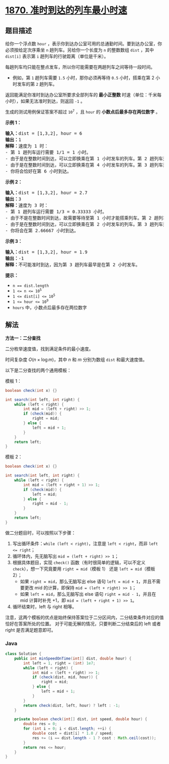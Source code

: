 # [1870. 准时到达的列车最小时速](https://leetcode.cn/problems/minimum-speed-to-arrive-on-time)

## 题目描述

<p>给你一个浮点数 <code>hour</code> ，表示你到达办公室可用的总通勤时间。要到达办公室，你必须按给定次序乘坐 <code>n</code> 趟列车。另给你一个长度为 <code>n</code> 的整数数组 <code>dist</code> ，其中 <code>dist[i]</code> 表示第 <code>i</code> 趟列车的行驶距离（单位是千米）。</p>

<p>每趟列车均只能在整点发车，所以你可能需要在两趟列车之间等待一段时间。</p>

<ul>
	<li>例如，第 <code>1</code> 趟列车需要 <code>1.5</code> 小时，那你必须再等待 <code>0.5</code> 小时，搭乘在第 2 小时发车的第 <code>2</code> 趟列车。</li>
</ul>

<p>返回能满足你准时到达办公室所要求全部列车的<strong> 最小正整数 </strong>时速（单位：千米每小时），如果无法准时到达，则返回 <code>-1</code> 。</p>

<p>生成的测试用例保证答案不超过 <code>10<sup>7</sup></code> ，且 <code>hour</code> 的 <strong>小数点后最多存在两位数字</strong> 。</p>



<p><strong>示例 1：</strong></p>

<pre>
<strong>输入：</strong>dist = [1,3,2], hour = 6
<strong>输出：</strong>1
<strong>解释：</strong>速度为 1 时：
- 第 1 趟列车运行需要 1/1 = 1 小时。
- 由于是在整数时间到达，可以立即换乘在第 1 小时发车的列车。第 2 趟列车运行需要 3/1 = 3 小时。
- 由于是在整数时间到达，可以立即换乘在第 4 小时发车的列车。第 3 趟列车运行需要 2/1 = 2 小时。
- 你将会恰好在第 6 小时到达。
</pre>

<p><strong>示例 2：</strong></p>

<pre>
<strong>输入：</strong>dist = [1,3,2], hour = 2.7
<strong>输出：</strong>3
<strong>解释：</strong>速度为 3 时：
- 第 1 趟列车运行需要 1/3 = 0.33333 小时。
- 由于不是在整数时间到达，故需要等待至第 1 小时才能搭乘列车。第 2 趟列车运行需要 3/3 = 1 小时。
- 由于是在整数时间到达，可以立即换乘在第 2 小时发车的列车。第 3 趟列车运行需要 2/3 = 0.66667 小时。
- 你将会在第 2.66667 小时到达。</pre>

<p><strong>示例 3：</strong></p>

<pre>
<strong>输入：</strong>dist = [1,3,2], hour = 1.9
<strong>输出：</strong>-1
<strong>解释：</strong>不可能准时到达，因为第 3 趟列车最早是在第 2 小时发车。</pre>



<p><strong>提示：</strong></p>

<ul>
	<li><code>n == dist.length</code></li>
	<li><code>1 <= n <= 10<sup>5</sup></code></li>
	<li><code>1 <= dist[i] <= 10<sup>5</sup></code></li>
	<li><code>1 <= hour <= 10<sup>9</sup></code></li>
	<li><code>hours</code> 中，小数点后最多存在两位数字</li>
</ul>

## 解法

**方法一：二分查找**

二分枚举速度值，找到满足条件的最小速度。

时间复杂度 $O(n\times \log m)$，其中 $n$ 和 $m$ 分别为数组 `dist` 和最大速度值。

以下是二分查找的两个通用模板：

模板 1：

```java
boolean check(int x) {}

int search(int left, int right) {
    while (left < right) {
        int mid = (left + right) >> 1;
        if (check(mid)) {
            right = mid;
        } else {
            left = mid + 1;
        }
    }
    return left;
}
```

模板 2：

```java
boolean check(int x) {}

int search(int left, int right) {
    while (left < right) {
        int mid = (left + right + 1) >> 1;
        if (check(mid)) {
            left = mid;
        } else {
            right = mid - 1;
        }
    }
    return left;
}
```

做二分题目时，可以按照以下步骤：

1. 写出循环条件：`while (left < right)`，注意是 `left < right`，而非 `left <= right`；
1. 循环体内，先无脑写出 `mid = (left + right) >> 1`；
1. 根据具体题目，实现 `check()` 函数（有时很简单的逻辑，可以不定义 `check`），想一下究竟要用 `right = mid`（模板 1） 还是 `left = mid`（模板 2）；
    - 如果 `right = mid`，那么无脑写出 else 语句 `left = mid + 1`，并且不需要更改 mid 的计算，即保持 `mid = (left + right) >> 1`；
    - 如果 `left = mid`，那么无脑写出 else 语句 `right = mid - 1`，并且在 mid 计算时补充 +1，即 `mid = (left + right + 1) >> 1`。
1. 循环结束时，left 与 right 相等。

注意，这两个模板的优点是始终保持答案位于二分区间内，二分结束条件对应的值恰好在答案所处的位置。 对于可能无解的情况，只要判断二分结束后的 left 或者 right 是否满足题意即可。

### **Java**

```java
class Solution {
    public int minSpeedOnTime(int[] dist, double hour) {
        int left = 1, right = (int) 1e7;
        while (left < right) {
            int mid = (left + right) >> 1;
            if (check(dist, mid, hour)) {
                right = mid;
            } else {
                left = mid + 1;
            }
        }
        return check(dist, left, hour) ? left : -1;
    }

    private boolean check(int[] dist, int speed, double hour) {
        double res = 0;
        for (int i = 0; i < dist.length; ++i) {
            double cost = dist[i] * 1.0 / speed;
            res += (i == dist.length - 1 ? cost : Math.ceil(cost));
        }
        return res <= hour;
    }
}
```
